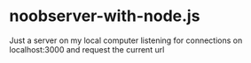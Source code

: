 # noobserver-with-node.js
Just a server on my local computer listening for connections on localhost:3000 
and request the current url 
